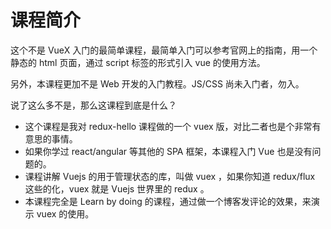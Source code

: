 # 课程简介

这个不是 VueX 入门的最简单课程，最简单入门可以参考官网上的指南，用一个静态的 html 页面，通过 script 标签的形式引入 vue 的使用方法。

另外，本课程更加不是 Web 开发的入门教程。JS/CSS 尚未入门者，勿入。

说了这么多不是，那么这课程到底是什么？

- 这个课程是我对 redux-hello 课程做的一个 vuex 版，对比二者也是个非常有意思的事情。
- 如果你学过 react/angular 等其他的 SPA 框架，本课程入门 Vue 也是没有问题的。
- 课程讲解 Vuejs 的用于管理状态的库，叫做 vuex ，如果你知道 redux/flux 这些的化，vuex 就是 Vuejs 世界里的 redux 。
- 本课程完全是 Learn by doing 的课程，通过做一个博客发评论的效果，来演示 vuex 的使用。
